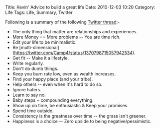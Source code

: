 Title: Kevin' Advice to build a great life
Date: 2010-12-03 10:20
Category: Life
Tags: Life, Summary, Twitter

Following is a summary of the following [Twitter thread](https://twitter.com/Camp4/status/1402689150353129472):-

* The only thing that matter are relationships and experiences. 
* More Money == More problems -- You are time rich.
* Edit your life to be minimalistic. 
* Be [multi-dimensional] (https://twitter.com/Camp4/status/1370798715057942534).
* Get fit -- Make it a lifestyle.
* Write regularly. 
* Don't do dumb things.
* Keep you burn rate low, even as wealth increases.
* Find your happy place (and your tribe).
* Help others -- even when it's hard to do so.
* Ignore haters.
* Learn to say no.
* Baby steps + compounding everything. 
* Show up on time, be enthusiastic & Keep your promises.
* Spend time outside.
* Consistency is the greatness over time -- the grass isn't greener. 
* Happiness is a choice -- Zero upside to being negative/pessimistic. 
